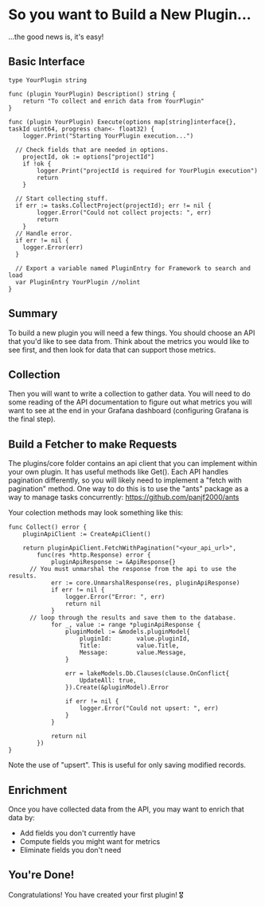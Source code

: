 # So you want to Build a New Plugin...

...the good news is, it's easy!


## Basic Interface

```golang
type YourPlugin string

func (plugin YourPlugin) Description() string {
	return "To collect and enrich data from YourPlugin"
}

func (plugin YourPlugin) Execute(options map[string]interface{}, taskId uint64, progress chan<- float32) {
	logger.Print("Starting YourPlugin execution...")

  // Check fields that are needed in options.
	projectId, ok := options["projectId"]
	if !ok {
		logger.Print("projectId is required for YourPlugin execution")
		return
	}

  // Start collecting stuff.
  if err := tasks.CollectProject(projectId); err != nil {
		logger.Error("Could not collect projects: ", err)
		return
	}
  // Handle error.
  if err != nil {
    logger.Error(err)
  }

  // Export a variable named PluginEntry for Framework to search and load
  var PluginEntry YourPlugin //nolint
}
```

## Summary

  To build a new plugin you will need a few things. You should choose an API that you'd like to see data from. Think about the metrics you would like to see first, and then look for data that can support those metrics.

## Collection

  Then you will want to write a collection to gather data. You will need to do some reading of the API documentation to figure out what metrics you will want to see at the end in your Grafana dashboard (configuring Grafana is the final step).

## Build a Fetcher to make Requests

The plugins/core folder contains an api client that you can implement within your own plugin. It has useful methods like Get(). 
Each API handles pagination differently, so you will likely need to implement a "fetch with pagination" method. One way to do
this is to use the "ants" package as a way to manage tasks concurrently: https://github.com/panjf2000/ants

Your colection methods may look something like this:

```golang
func Collect() error {
	pluginApiClient := CreateApiClient()

	return pluginApiClient.FetchWithPagination("<your_api_url>",
		func(res *http.Response) error {
			pluginApiResponse := &ApiResponse{}
      // You must unmarshal the response from the api to use the results.
			err := core.UnmarshalResponse(res, pluginApiResponse)
			if err != nil {
				logger.Error("Error: ", err)
				return nil
			}
      // loop through the results and save them to the database.
			for _, value := range *pluginApiResponse {
				pluginModel := &models.pluginModel{
					pluginId:       value.pluginId,
					Title:          value.Title,
					Message:        value.Message,
				}

				err = lakeModels.Db.Clauses(clause.OnConflict{
					UpdateAll: true,
				}).Create(&pluginModel).Error

				if err != nil {
					logger.Error("Could not upsert: ", err)
				}
			}

			return nil
		})
}
```

Note the use of "upsert". This is useful for only saving modified records.

## Enrichment

  Once you have collected data from the API, you may want to enrich that data by:

  - Add fields you don't currently have
  - Compute fields you might want for metrics
  - Eliminate fields you don't need

## You're Done!

Congratulations! You have created your first plugin! 🎖 